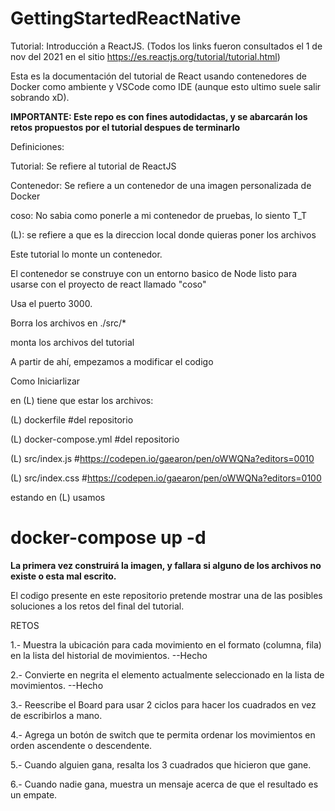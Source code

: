 # GettingStartedReactNative

Tutorial: Introducción a ReactJS.
(Todos los links fueron consultados el 1 de nov del 2021 en el sitio https://es.reactjs.org/tutorial/tutorial.html)


Esta es la documentación del tutorial de React usando contenedores de Docker como ambiente y VSCode como IDE (aunque esto ultimo suele salir sobrando xD).

**IMPORTANTE: Este repo es con fines autodidactas, y se abarcarán los retos propuestos por el tutorial despues de terminarlo**

Definiciones:

Tutorial: Se refiere al tutorial de ReactJS

Contenedor: Se refiere a un contenedor de una imagen personalizada de Docker

coso: No sabia como ponerle a mi contenedor de pruebas, lo siento T_T

(L): se refiere a que es la direccion local donde quieras poner los archivos


Este tutorial lo monte un contenedor.

El contenedor se construye con un entorno basico de Node listo para usarse con el proyecto de react llamado "coso"

Usa el puerto 3000.

Borra los archivos en ./src/*

monta los archivos del tutorial

A partir de ahí, empezamos a modificar el codigo


Como Iniciarlizar

en (L) tiene que estar los archivos:

(L) dockerfile            #del repositorio

(L) docker-compose.yml    #del repositorio

(L) src/index.js          #https://codepen.io/gaearon/pen/oWWQNa?editors=0010

(L) src/index.css         #https://codepen.io/gaearon/pen/oWWQNa?editors=0100


estando en (L) usamos

# docker-compose up -d

**La primera vez construirá la imagen, y fallara si alguno de los archivos no existe o esta mal escrito.**

El codigo presente en este repositorio pretende mostrar una de las posibles soluciones a los retos del final del tutorial.

RETOS

1.- Muestra la ubicación para cada movimiento en el formato (columna, fila) en la lista del historial de movimientos. --Hecho

2.- Convierte en negrita el elemento actualmente seleccionado en la lista de movimientos. --Hecho

3.- Reescribe el Board para usar 2 ciclos para hacer los cuadrados en vez de escribirlos a mano.

4.- Agrega un botón de switch que te permita ordenar los movimientos en orden ascendente o descendente.

5.- Cuando alguien gana, resalta los 3 cuadrados que hicieron que gane.

6.- Cuando nadie gana, muestra un mensaje acerca de que el resultado es un empate.